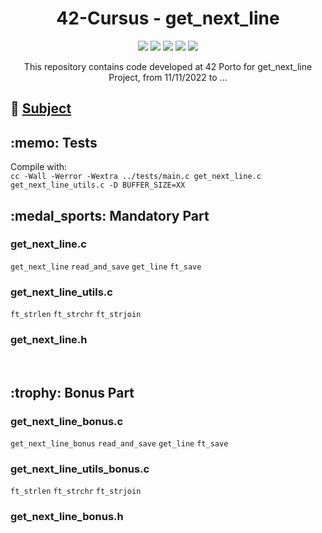 
<h1 align="center">
	42-Cursus - get_next_line
</h1>

<p align="center">
	<img src="https://img.shields.io/badge/score-not%20submitted-red" />
	<img src="https://img.shields.io/github/languages/code-size/lbordonal/01-get_next_line" />
	<img src="https://img.shields.io/github/languages/count/lbordonal/01-get_next_line" />
	<img src="https://img.shields.io/github/languages/top/lbordonal/01-get_next_line" />
	<img src="https://img.shields.io/github/last-commit/lbordonal/01-get_next_line" />
</p>

<p align="center">
This repository contains code developed at 42 Porto for get_next_line Project, from 11/11/2022 to ...
</p>


## :notebook: [Subject](https://github.com/lbordonal/01-get_next_line/blob/main/Subject/en.subject.pdf) <br />

<h2 align="left">
	:memo: Tests
</h2>
Compile with: </br>
<code>cc -Wall -Werror -Wextra ../tests/main.c get_next_line.c get_next_line_utils.c -D BUFFER_SIZE=XX</code>

<br />

<h2 align="left">
	:medal_sports: Mandatory Part
</h2>
<h3 align="left"> get_next_line.c </h3>

`get_next_line` `read_and_save` `get_line` `ft_save`<br />
<h3 align="left"> get_next_line_utils.c </h3>

`ft_strlen` `ft_strchr` `ft_strjoin` <br />

<h3 align="left"> get_next_line.h </h3>
</br>

<h2 align="left">
	:trophy: Bonus Part
</h2>

<h3 align="left"> get_next_line_bonus.c </h3>

`get_next_line_bonus` `read_and_save` `get_line` `ft_save`<br />

<h3 align="left"> get_next_line_utils_bonus.c </h3>

`ft_strlen` `ft_strchr` `ft_strjoin` <br />

<h3 align="left"> get_next_line_bonus.h </h3>
</br>
